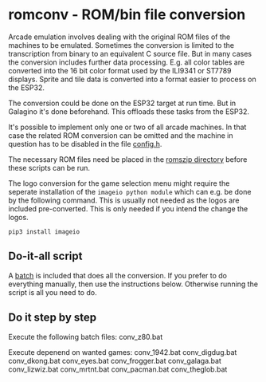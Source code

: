 # romconv - ROM/bin file conversion

Arcade emulation involves dealing with the original ROM files of the
machines to be emulated. Sometimes the conversion is limited to the
transcription from binary to an equivalent C source file. But in many
cases the conversion includes further data processing. E.g. all color
tables are converted into the 16 bit color format used by the ILI9341
or ST7789 displays. Sprite and tile data is converted into a format
easier to process on the ESP32.

The conversion could be done on the ESP32 target at run time. But in
Galagino it's done beforehand. This offloads these tasks from the
ESP32.

It's possible to implement only one or two of all arcade
machines. In that case the related ROM conversion can be omitted and
the machine in question has to be disabled in the file
[config.h](../source/src/config.h).

The necessary ROM files need be placed in the [romszip
directory](../romszip) before these scripts can be run.

The logo conversion for the game selection menu might require the
seperate installation of the ```imageio python module``` which can
e.g. be done by the following command. This is usually not needed as
the logos are included pre-converted. This is only needed if you intend
the change the logos.

```pip3 install imageio```

## Do-it-all script

A [batch](conv__all.bat) is included that does all the conversion.
If you prefer to do everything manually, then use the instructions
below. Otherwise running the script is all you need to do.

## Do it step by step

Execute the following batch files:
conv_z80.bat

Execute depenend on wanted games:
conv_1942.bat
conv_digdug.bat
conv_dkong.bat
conv_eyes.bat
conv_frogger.bat
conv_galaga.bat
conv_lizwiz.bat
conv_mrtnt.bat
conv_pacman.bat
conv_theglob.bat

